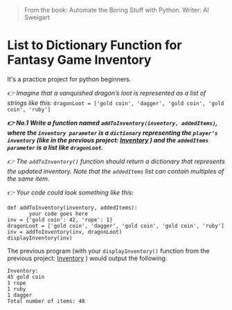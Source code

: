 >From the book: Automate the Boring Stuff with Python. Writer: Al Sweigart

# List to Dictionary Function for Fantasy Game Inventory

It's a practice project for python beginners. 

*👉 Imagine that a vanquished dragon’s loot is represented as a list of strings like  this:*
``` dragonLoot = ['gold coin', 'dagger', 'gold coin', 'gold coin', 'ruby'] ```

***👉 No.1 Write a function named `addToInventory(inventory, addedItems)`, where the `inventory parameter` is a `dictionary` representing the `player’s inventory` (like in the previous project: [Inventory](https://github.com/mullaghori/Inventory/blob/main/README.md) ) and the `addedItems parameter` is a list like  `dragonLoot`.***

*👉 The `addToInventory()` function should return a dictionary that represents the updated inventory. Note that the  `addedItems` list can contain multiples of the same item.*

*👉 Your code could look something like this:*
```
def addToInventory(inventory, addedItems):
       your code goes here
inv = {'gold coin': 42, 'rope': 1}
dragonLoot = ['gold coin', 'dagger', 'gold coin', 'gold coin', 'ruby'] 
inv = addToInventory(inv, dragonLoot)
displayInventory(inv) 
```
       
The previous program (with your `displayInventory()` function from the previous project: [Inventory](https://github.com/mullaghori/Inventory/blob/main/README.md) ) would output the following:
```
Inventory:
45 gold coin
1 rope
1 ruby
1 dagger
Total number of items: 48
```
